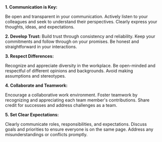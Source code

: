 **1. Communication is Key:**

 Be open and transparent in your communication.
Actively listen to your colleagues and seek to understand their perspectives.
 Clearly express your thoughts, ideas, and expectations.

**2. Develop Trust:**
Build trust through consistency and reliability.
Keep your commitments and follow through on your promises.
 Be honest and straightforward in your interactions.

**3. Respect Differences:**

Recognize and appreciate diversity in the workplace.
Be open-minded and respectful of different opinions and backgrounds.
 Avoid making assumptions and stereotypes.

**4. Collaborate and Teamwork:**

Encourage a collaborative work environment.
Foster teamwork by recognizing and appreciating each team member's contributions.
Share credit for successes and address challenges as a team.

**5. Set Clear Expectations:**

Clearly communicate roles, responsibilities, and expectations.
Discuss goals and priorities to ensure everyone is on the same page.
Address any misunderstandings or conflicts promptly.

